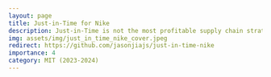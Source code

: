 ```yaml
---
layout: page
title: Just-in-Time for Nike
description: Just-in-Time is not the most profitable supply chain strategy for Nike in an uncertain world.
img: assets/img/just_in_time_nike_cover.jpeg
redirect: https://github.com/jasonjiajs/just-in-time-nike
importance: 4
category: MIT (2023-2024)
---
```

